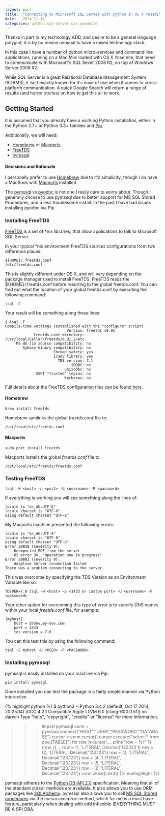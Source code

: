 ```yaml
---
layout: post
title:  "Connecting to Microsoft SQL Server with python in OS X Yosemite"
date:   2014-11-12
categories: python sql-server osx yosemite
---
```


Thanks in part to my technology ADD, and desire to be a general language polyglot; it is by no means unusual to have a mixed technology stack.

In this case I have a number of python micro-services and command line applications, running on a Mac Mini loaded with OS X Yosemite, that need to communicate with Microsoft's SQL Sever 2008 R2, on top of Windows Server 2008 R2.

While SQL Server is a great Relational Database Management System (RDBMS), it isn't exactly known for it's ease of use when it comes to cross-platform communication. A quick Google Search will return a range of results (and horror stories) on how to get this all to work. 

## Getting Started
It is assumed that you already have a working Python installation, either in the Python 2.7+ or Python 3.3+ families and [Pip](https://pypi.python.org/pypi/pip). 

Additionally, we will need: 

- [Homebrew](http://brew.sh/) or [Macports](https://www.macports.org/)
- [FreeTDS](http://www.freetds.org/)
- [pymssql](http://pymssql.org/en/latest/)

#### Decisions and Rationale
I personally prefer to use [Homebrew](http://brew.sh/) due to it's simplicity; though I do have a MacBook with [Macports](https://www.macports.org/) installed.

The [pymssql](http://pymssql.org/en/latest/) vs [pyodbc](https://code.google.com/p/pyodbc/) is not one I really care to worry about. Though I generally choose to use pymssql due to better support for MS SQL Stored Procedures, and a less troublesome install. In the past I have had issues installing pyodbc via Pip.

### Installing FreeTDS
[FreeTDS](http://www.freetds.org/) is a set of *nix libraries, that allow applications to talk to Microsoft SQL Server.

In your typical *nix environment FreeTDS sources configurations from two difference places:

    ${HOME}/.freetds.conf
    /etc/freetds.conf

This is slightly different under OS X, and will vary depending on the package manager used to install FreeTDS. FreeTDS reads the ${HOME}/.freetds.conf before resorting to the global freetds.conf. You can find out what the location of your global freetds.conf by executing the following command:

    tsql -C

Your result will be something along these lines:

    $ tsql -C
    Compile-time settings (established with the "configure" script)
                                Version: freetds v0.91
                 freetds.conf directory: /usr/local/Cellar/freetds/0.91_2/etc
         MS db-lib source compatibility: no
            Sybase binary compatibility: no
                          Thread safety: yes
                          iconv library: yes
                            TDS version: 7.1
                                  iODBC: no
                               unixodbc: no
                  SSPI "trusted" logins: no
                               Kerberos: no


Full details about the FreeTDS configuration files can be found [here](http://www.freetds.org/userguide/freetdsconf.htm).

#### Homebrew

    brew install freetds

Homebrew symlinks the global *freetds.conf* file to:

    /usr/local/etc/freetds.conf

#### Macports

    sudo port install freetds

Macports installs the global *freetds.conf* file to:

    /opt/local/etc/freetds/freetds.conf

### Testing FreeTDS

    tsql -H <host> -p <port> -U <username> -P <password>

If everything is working you will see something along the lines of:

    locale is "en_AU.UTF-8"
    locale charset is "UTF-8"
    using default charset "UTF-8"

My Macports machine presented the following errors:

    locale is "en_AU.UTF-8"
    locale charset is "UTF-8"
    using default charset "UTF-8"
    Error 20018 (severity 9):
        Unexpected EOF from the server
        OS error 36, "Operation now in progress"
    Error 20002 (severity 9):
        Adaptive Server connection failed
    There was a problem connecting to the server.


This was overcome by specifying the TDS Version as an Environment Variable like so:

    TDSVER=7.0 tsql -H <host> -p <1433 or custom port> -U <username> -P <password>

Your other option for overcoming this type of error is to specify DNS names within your local *freetds.conf* file, for example:

    [myhost]
    	host = dbdev.my-dev.com
    	port = 1433
    	tds version = 7.0

You can this test this by using the following command:

    tsql -S myhost -U <USER> -P <PASSWORD>

### Installing pymssql
pymssql is easily installed on your machine via Pip. 

    pip install pymssql

Once installed you can test the package in a fairly simple manner via Python interactive. 

{% highlight python %}
$ python3 -i
Python 3.4.2 (default, Oct 17 2014, 20:25:14) 
[GCC 4.2.1 Compatible Apple LLVM 6.0 (clang-600.0.51)] on darwin
Type "help", "copyright", "credits" or "license" for more information.
>>> import pymssql
>>> conn = pymssql.connect("HOST","USER","PASSWORD","DATABASE")
>>> cursor = conn.cursor()
>>> cursor.execute("select * from dbo.[TABLE]")
>>> for row in cursor:
...     print("row = %r" % (row, ))
... 
row = (1, 'LITERAL', Decimal('123.123'))
row = (2, 'LITERAL', Decimal('123.123'))
row = (3, 'LITERAL', Decimal('123.123'))
row = (4, 'LITERAL', Decimal('123.123'))
row = (5, 'LITERAL', Decimal('123.123'))
row = (6, 'LITERAL', Decimal('123.123'))
>>> conn.close()
>>> exit()
{% endhighlight %}

pymssql adheres to the [Python DB-API 2.0](http://legacy.python.org/dev/peps/pep-0249/) specification. Meaning that all of the standard cursor methods are available. It also allows you to use ORM packages like [SQLAlchemy](http://docs.sqlalchemy.org/en/rel_0_9/dialects/mssql.html#module-sqlalchemy.dialects.mssql.pymssql). pymssql also allows you to call [MS SQL Stored procedures](http://pymssql.org/en/latest/pymssql_examples.html#calling-stored-procedures) via the *cursor.execproc* method, which for me is a must have feature, particularly when dealing with odd inflexible (EVERYTHING MUST BE A SP) DBA. 
